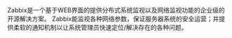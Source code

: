 Zabbix是一个基于WEB界面的提供分布式系统监视以及网络监视功能的企业级的开源解决方案。
Zabbix能监视各种网络参数，保证服务器系统的安全运营；并提供柔软的通知机制以让系统管理员快速定位/解决存在的各种问题。
